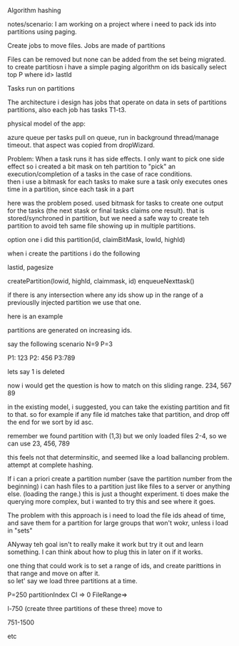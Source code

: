 Algorithm hashing

notes/scenario: 
I am working on a project where i need to pack ids into partitions using paging.

Create jobs to move files. Jobs are made of partitions

Files can be removed but none can be added from the set being migrated. to create partitiosn i have a simple paging algorithm on ids basically
select top P where id> lastId

Tasks run on partitions 

The architecture i design has jobs that operate on data in sets of partitions partitions, also each job has tasks T1-t3.
 
physical model of the app:

azure queue per tasks pull on queue, run in background thread/manage timeout. that aspect was copied from dropWizard.

Problem:
When a task runs it has side effects. I only want to pick one side effect so i created a bit mask on teh partition to "pick" an execution/completion of a tasks in the case
 of race conditions.  
then i use a bitmask for each tasks to make sure a task only executes ones time in a partition, since each task in a part

here was the problem posed. used bitmask for tasks to create one output for the tasks (the next stask or final tasks claims one result). that is stored/synchroned in partition, but we need a safe way to create teh partition
to avoid teh same file showing up in multiple partitions. 

option one i did this
partition(id, claimBitMask, lowId, highId)

when i create the partitions i do the following

lastid,
pagesize

createPartition(lowid, highId, claimmask, id)
enqueueNexttask()

if there is any intersection where any ids show up in the range of a previouslly injected partition we use that one. 

here is an example

partitions are generated on increasing ids.

say the following scenario
N=9
P=3

P1: 123 P2: 456  P3:789


lets say 1 is deleted

now i would get the question is how to match on this sliding range. 
234, 567 89

in the existing model, i suggested, you can take the existing partition and fit to that. so for example if any file id matches 
take that partition, and drop off the end for we sort by id asc.


remember we found partition with (1,3)
but we only loaded files 2-4, so we can use 
23, 456, 789

this feels not that determinsitic, and seemed like a load ballancing problem. attempt at
complete hashing.

If i can a priori create a partition number (save the partition number from the beginning) i can hash files to a partition just like files to a server or anything else. (loading the range.)
this is just a thought experiment. ti does make the querying more complex, but i wanted to try this and see where it goes.

The problem with this approach is i need to load the file ids ahead of time, and save them for a partition for large groups that won't wokr, unless i load in "sets"

ANyway teh goal isn't to really make it work but try it out and learn something. I can think about how to plug this in later on if it works.

one thing that could work is to set a range of ids, and create parittions in that range and move on after it.  
so let' say we load three partitions at a time.

P=250
partitionIndex
CI => 0
FileRange=> 

l-750 (create three partitions of these three)
move to 

751-1500 

etc







 


 





